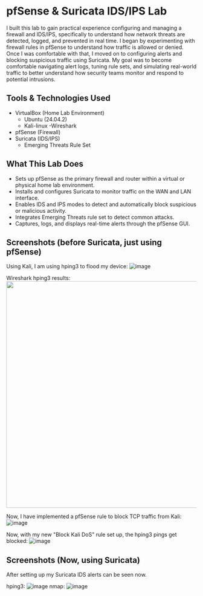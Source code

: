 # pfSense & Suricata IDS/IPS Lab
I built this lab to gain practical experience configuring and managing a firewall and IDS/IPS, specifically to understand how network threats are detected, logged, and prevented in real time. I began by experimenting with firewall rules in pfSense to understand how traffic is allowed or denied. Once I was comfortable with that, I moved on to configuring alerts and blocking suspicious traffic using Suricata. My goal was to become comfortable navigating alert logs, tuning rule sets, and simulating real-world traffic to better understand how security teams monitor and respond to potential intrusions. 

## Tools & Technologies Used

- VirtualBox (Home Lab Environment)
  - Ubuntu (24.04.2)
  - Kali-linux
-Wireshark
- pfSense (Firewall)
- Suricata (IDS/IPS)
  - Emerging Threats Rule Set

## What This Lab Does
- Sets up pfSense as the primary firewall and router within a virtual or physical home lab environment.
- Installs and configures Suricata to monitor traffic on the WAN and LAN interface.
- Enables IDS and IPS modes to detect and automatically block suspicious or malicious activity.
- Integrates Emerging Threats rule set to detect common attacks.
- Captures, logs, and displays real-time alerts through the pfSense GUI.

## Screenshots (before Suricata, just using pfSense)

Using Kali, I am using hping3 to flood my device:
![image](https://github.com/user-attachments/assets/6f136ebf-5bba-4e4d-9878-f2a9aaefad1d)

Wireshark hping3 results:
<img src="https://github.com/user-attachments/assets/513d5f80-fe0e-4c21-9063-e180b25b74f8" width="600" style="display: block; margin: 0;" />

Now, I have implemented a pfSense rule to block TCP traffic from Kali:
![image](https://github.com/user-attachments/assets/b80dee63-1d64-4366-a23e-60e8cc1d3643)

Now, with my new "Block Kali DoS" rule set up, the hping3 pings get blocked:
![image](https://github.com/user-attachments/assets/113e5009-08d0-49ef-b20d-2017c25d4af9)

## Screenshots (Now, using Suricata)
After setting up my Suricata IDS alerts can be seen now.

hping3:
![image](https://github.com/user-attachments/assets/cc892952-a559-4426-ac5a-37dff1a401b4)
nmap:
![image](https://github.com/user-attachments/assets/daac497a-66b1-4bfe-8574-0adca26ea770)

